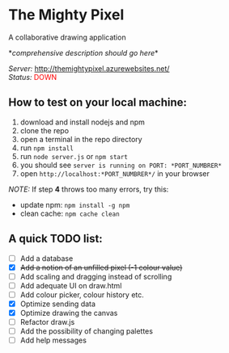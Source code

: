 # The Mighty Pixel
A collaborative drawing application

\**comprehensive description should go here*\*

*Server:* http://themightypixel.azurewebsites.net/ <br/>
*Status:* <span style='color:red'>DOWN</span>

## How to test on your local machine:
1. download and install nodejs and npm
2. clone the repo
3. open a terminal in the repo directory
4. run `npm install`
5. run `node server.js` or `npm start`
6. you should see `server is running on PORT: *PORT_NUMBRER*`
7. open `http://localhost:*PORT_NUMBRER*/` in your browser

*NOTE:* If step **4** throws too many errors, try this:
* update npm: `npm install -g npm`
* clean cache: `npm cache clean`

## A quick TODO list:
* [ ] Add a database
* [x] ~~Add a notion of an unfilled pixel (-1 colour value)~~
* [ ] Add scaling and dragging instead of scrolling
* [ ] Add adequate UI on draw.html
* [ ] Add colour picker, colour history etc.
* [x] Optimize sending data
* [x] Optimize drawing the canvas
* [ ] Refactor draw.js
* [ ] Add the possibility of changing palettes
* [ ] Add help messages
